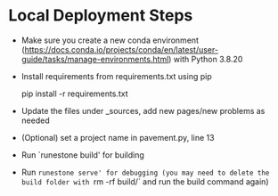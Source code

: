 # Local Deployment Steps

- Make sure you create a new conda environment (https://docs.conda.io/projects/conda/en/latest/user-guide/tasks/manage-environments.html) with Python 3.8.20
- Install requirements from requirements.txt using pip
    
    pip install -r requirements.txt

- Update the files under _sources, add new pages/new problems as needed
- (Optional) set a project name in pavement.py, line 13
- Run `runestone build' for building 
- Run `runestone serve' for debugging (you may need to delete the build folder with `rm -rf build/` and run the build command again)